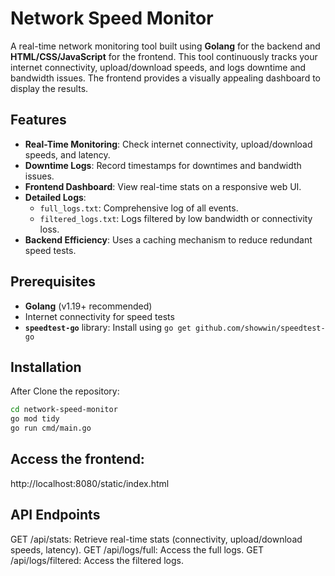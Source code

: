 # Network Speed Monitor

A real-time network monitoring tool built using **Golang** for the backend and **HTML/CSS/JavaScript** for the frontend. This tool continuously tracks your internet connectivity, upload/download speeds, and logs downtime and bandwidth issues. The frontend provides a visually appealing dashboard to display the results.

## Features
- **Real-Time Monitoring**: Check internet connectivity, upload/download speeds, and latency.
- **Downtime Logs**: Record timestamps for downtimes and bandwidth issues.
- **Frontend Dashboard**: View real-time stats on a responsive web UI.
- **Detailed Logs**: 
  - `full_logs.txt`: Comprehensive log of all events.
  - `filtered_logs.txt`: Logs filtered by low bandwidth or connectivity loss.
- **Backend Efficiency**: Uses a caching mechanism to reduce redundant speed tests.

## Prerequisites
- **Golang** (v1.19+ recommended)
- Internet connectivity for speed tests
- **`speedtest-go`** library: Install using `go get github.com/showwin/speedtest-go`

## Installation
After Clone the repository:
   ```bash
   cd network-speed-monitor
   go mod tidy
   go run cmd/main.go
   ```

## Access the frontend:
http://localhost:8080/static/index.html

## API Endpoints
GET /api/stats: Retrieve real-time stats (connectivity, upload/download speeds, latency).
GET /api/logs/full: Access the full logs.
GET /api/logs/filtered: Access the filtered logs.
